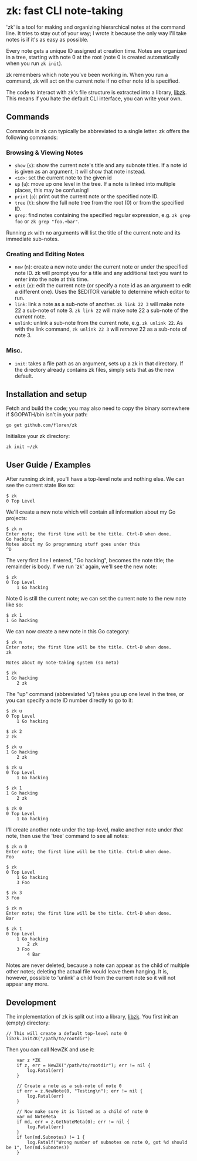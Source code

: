 # zk: fast CLI note-taking 

'zk' is a tool for making and organizing hierarchical notes at the command line. It tries to stay out of your way; I wrote it because the only way I'll take notes is if it's as easy as possible.

Every note gets a unique ID assigned at creation time. Notes are organized in a tree, starting with note 0 at the root (note 0 is created automatically when you run `zk init`).

zk remembers which note you've been working in. When you run a command, zk will act on the current note if no other note id is specified.

The code to interact with zk's file structure is extracted into a library, [libzk](https://pkg.go.dev/github.com/floren/zk/libzk). This means if you hate the default CLI interface, you can write your own.

## Commands

Commands in zk can typically be abbreviated to a single letter. zk offers the following commands:

### Browsing & Viewing Notes

* `show` (`s`): show the current note's title and any subnote titles. If a note id is given as an argument, it will show that note instead.
* `<id>`: set the current note to the given id
* `up` (`u`): move up one level in the tree. If a note is linked into multiple places, this may be confusing!
* `print` (`p`): print out the current note or the specified note ID.
* `tree` (`t`): show the full note tree from the root (0) or from the specified ID.
* `grep`: find notes containing the specified regular expression, e.g. `zk grep foo` or `zk grep "foo.+bar"`.

Running `zk` with no arguments will list the title of the current note and its immediate sub-notes.

### Creating and Editing Notes
* `new` (`n`): create a new note under the current note or under the specified note ID. zk will prompt you for a title and any additional text you want to enter into the note at this time.
* `edit` (`e`): edit the current note (or specify a note id as an argument to edit a different one). Uses the $EDITOR variable to determine which editor to run.
* `link`: link a note as a sub-note of another. `zk link 22 3` will make note 22 a sub-note of note 3. `zk link 22` will make note 22 a sub-note of the *current* note.
* `unlink`: unlink a sub-note from the current note, e.g. `zk unlink 22`. As with the link command, `zk unlink 22 3` will *remove* 22 as a sub-note of note 3.

### Misc.
* `init`: takes a file path as an argument, sets up a zk in that directory. If the directory already contains zk files, simply sets that as the new default.

## Installation and setup

Fetch and build the code; you may also need to copy the binary somewhere if $GOPATH/bin isn't in your path:

	go get github.com/floren/zk

Initialize your zk directory:

	zk init ~/zk

## User Guide / Examples

After running zk init, you'll have a top-level note and nothing else. We can see the current state like so:

	$ zk
	0 Top Level

We'll create a new note which will contain all information about my Go projects:

	$ zk n
	Enter note; the first line will be the title. Ctrl-D when done.
	Go hacking
	Notes about my Go programming stuff goes under this
	^D

The very first line I entered, "Go hacking", becomes the note title; the remainder is body. If we run 'zk' again, we'll see the new note:

	$ zk
	0 Top Level
		1 Go hacking

Note 0 is still the current note; we can set the current note to the new note like so:

	$ zk 1
	1 Go hacking

We can now create a new note in this Go category:

	$ zk n
	Enter note; the first line will be the title. Ctrl-D when done.
	zk
	
	Notes about my note-taking system (so meta)

	$ zk
	1 Go hacking
		2 zk

The "up" command (abbreviated 'u') takes you up one level in the tree, or you can specify a note ID number directly to go to it:

	$ zk u
	0 Top Level
		1 Go hacking

	$ zk 2
	2 zk

	$ zk u
	1 Go hacking
		2 zk

	$ zk u
	0 Top Level
		1 Go hacking

	$ zk 1
	1 Go hacking
		2 zk

	$ zk 0
	0 Top Level
		1 Go hacking

I'll create another note under the top-level, make another note under *that* note, then use the 'tree' command to see all notes:

	$ zk n 0
	Enter note; the first line will be the title. Ctrl-D when done.
	Foo

	$ zk
	0 Top Level
		1 Go hacking
		3 Foo

	$ zk 3
	3 Foo

	$ zk n
	Enter note; the first line will be the title. Ctrl-D when done.
	Bar

	$ zk t
	0 Top Level
		1 Go hacking
			2 zk
		3 Foo
			4 Bar

Notes are never deleted, because a note can appear as the child of multiple other notes; deleting the actual file would leave them hanging. It is, however, possible to 'unlink' a child from the current note so it will not appear any more.

## Development

The implementation of zk is split out into a library, [libzk](https://pkg.go.dev/github.com/floren/zk/libzk). You first init an (empty) directory:

```
// This will create a default top-level note 0
libzk.InitZK("/path/to/rootdir")
```

Then you can call NewZK and use it:

```
	var z *ZK
	if z, err = NewZK("/path/to/rootdir"); err != nil {
		log.Fatal(err)
	}

	// Create a note as a sub-note of note 0
	if err = z.NewNote(0, "Testing\n"); err != nil {
		log.Fatal(err)
	}

	// Now make sure it is listed as a child of note 0
	var md NoteMeta
	if md, err = z.GetNoteMeta(0); err != nil {
		log.Fatal(err)
	}
	if len(md.Subnotes) != 1 {
		log.Fatalf("Wrong number of subnotes on note 0, got %d should be 1", len(md.Subnotes))
	}
```